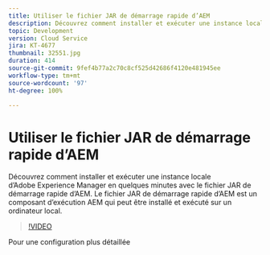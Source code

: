 ```yaml
---
title: Utiliser le fichier JAR de démarrage rapide d’AEM
description: Découvrez comment installer et exécuter une instance locale d’Adobe Experience Manager en quelques minutes avec le fichier JAR de démarrage rapide d’AEM. Le fichier JAR de démarrage rapide d’AEM est un composant d’exécution AEM qui peut être installé et exécuté sur un ordinateur local.
topic: Development
version: Cloud Service
jira: KT-4677
thumbnail: 32551.jpg
duration: 414
source-git-commit: 9fef4b77a2c70c8cf525d42686f4120e481945ee
workflow-type: tm+mt
source-wordcount: '97'
ht-degree: 100%

---
```



# Utiliser le fichier JAR de démarrage rapide d’AEM

Découvrez comment installer et exécuter une instance locale d’Adobe Experience Manager en quelques minutes avec le fichier JAR de démarrage rapide d’AEM. Le fichier JAR de démarrage rapide d’AEM est un composant d’exécution AEM qui peut être installé et exécuté sur un ordinateur local.

>[!VIDEO](https://video.tv.adobe.com/v/32551?quality=12&learn=on)

Pour une configuration plus détaillée